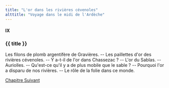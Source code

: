 ```yaml
---
title: "L'or dans les rivières cévenoles"
alttitle: "Voyage dans le midi de l'Ardèche"
---
```


#### IX

### {{ title }}

<div class="tltr">

Les filons de plomb argentifère de Gravières. -- Les paillettes d'or des
rivières cévenoles. -- Y a-t-il de l'or dans Chassezac ? -- L'or du Sablas. --
Auriolles. -- Qu'est-ce qu'il y a de plus mobile que le sable ? -- Pourquoi l'or
a disparu de nos rivières. -- Le rôle de la folie dans ce monde.

</div>

<div id="next">

[Chapitre Suivant](10.html)

</div>
